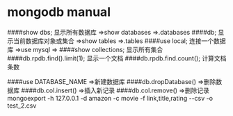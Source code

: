 
# mongodb manual

####show dbs; 显示所有数据库 =>show databases =>.databases
####db; 显示当前数据库对象或集合 =>show tables =>.tables
####use local; 连接一个数据库 =>use mysql =>
####show collections; 显示所有集合
####db.rpdb.find().limit(1); 显示一个文档
####db.rpdb.find.count(); 计算文档条数

####use DATABASE_NAME =>新建数据库
####db.dropDatabase() =>删除数据库
####db.col.insert() =>插入新记录
####db.col.remove() =>删除记录
mongoexport -h 127.0.0.1 -d amazon -c movie -f link,title,rating --csv -o test_2.csv 
